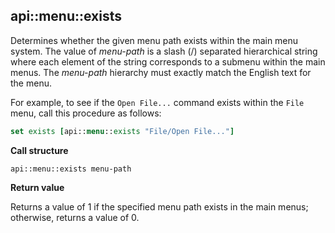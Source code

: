 ## api::menu::exists

Determines whether the given menu path exists within the main menu system. The value of _menu-path_ is a slash (/) separated hierarchical string where each element of the string corresponds to a submenu within the main menus. The _menu-path_ hierarchy must exactly match the English text for the menu.

For example, to see if the `Open File...` command exists within the `File` menu, call this procedure as follows:

```Tcl
set exists [api::menu::exists "File/Open File..."]
```

**Call structure**

`api::menu::exists menu-path`

**Return value**

Returns a value of 1 if the specified menu path exists in the main menus; otherwise, returns a value of 0.
